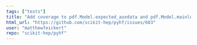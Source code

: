 ```yaml
---
tags: ["tests"]
title: "Add coverage to pdf.Model.expected_auxdata and pdf.Model.mainlogpdf"
html_url: "https://github.com/scikit-hep/pyhf/issues/603"
user: "matthewfeickert"
repo: "scikit-hep/pyhf"
---
```


